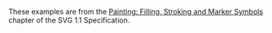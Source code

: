 These examples are from the
[Painting: Filling, Stroking and Marker Symbols](https://www.w3.org/TR/SVG11/painting.html)
chapter of the SVG 1.1 Specification.
